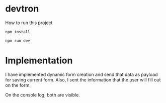 # devtron

How to run this project

```
npm install
```

```
npm run dev
```

# Implementation

I have implemented dynamic form creation and send that data
as payload for saving current form.
Also, I sent the information that the user will fill out on the form.

On the console log, both are visible.
